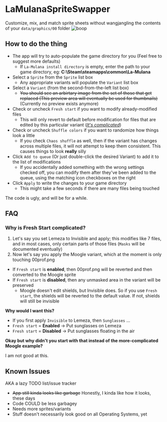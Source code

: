 # LaMulanaSpriteSwapper

Customize, mix, and match sprite sheets without wangjangling the contents of your `data/graphics/00` folder
![boop](https://i.imgur.com/JzjFFNV.gif)

## How to do the thing
* The app will try to auto-populate the game directory for you (Feel free to suggest more defaults)
  * If `La-Mulana install directory` is empty, enter the path to your game directory, eg: **C:\Steam\steamapps\common\La-Mulana**
* Select a `Sprite` from the `Sprite` list box
  * Any appropriate variants will populate the `Variant` list box
* Select a `Variant` (from the second-from-the-left list box)
  * ~~You should see an arbirtary image from the set of those that get replaced (This preview area will eventually be used for thumbnails)~~ (Currently no preview exists anymore)
* Check or uncheck `Fresh start` if you want to modify already-modified files
  * This will only revert to default before modification for files that are edited by this particular variant (*[It's complicated](#why-is-fresh-start-complicated)*)
* Check or uncheck `Shuffle colors` if you want to randomize how things look a little
  * If you check `Chaos shuffle` as well, then if the variant has changes across multiple files, it will not attempt to keep them consistent. This causes things to look **really** silly
* Click `Add to queue` (Or just double-click the desired Variant) to add it to the list of modifications
  * If you accidentally added something with the wrong settings checked off, you can modify them after they've been added to the queue, using the matching icon checkboxes on the right
* Click `Apply` to write the changes to your game directory
  * This might take a few seconds if there are many files being touched

The code is ugly, and will be for a while.



## FAQ




### Why is Fresh Start complicated?
  1. Let's say you set Lemeza to Invisible and apply; this modifies like 7 files, and in most cases, only certain parts of those files (`Masks` will be documented eventually)
  2. Now let's say you apply the Moogle variant, which at the moment is only touching 00prof.png
  * If `Fresh start` is **enabled**, then 00prof.png will be reverted and then converted to the Moogle sprite  
  * If `Fresh start` is **disabled**, then any unmasked area in the variant will be preserved  
    * Moogle doesn't edit shields, but Invisible does. So if you use `Fresh start`, the shields will be reverted to the default value. If not, shields will still be invisible

**Why would I want this?**

* If you first apply `Invisible` to Lemeza, then `Sunglasses` ...
 * `Fresh start` = **Enabled** -> Put sunglasses on Lemeza
 * `Fresh start` = **Disabled** -> Put sunglasses floating in the air
 
 **Okay but why didn't you start with that instead of the more-complicated Moogle example?**
 
 I am not good at this.



## Known Issues
AKA a lazy TODO list/issue tracker

* ~~App still kinda looks like garbage~~ Honestly, I kinda like how it looks, these days
* Code COULD be less garbagey
* Needs more sprites/variants
* Stuff doesn't necessarily look good on all Operating Systems, yet
